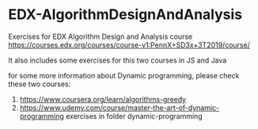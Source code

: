 # EDX-AlgorithmDesignAndAnalysis

Exercises for EDX Algorithm Design and Analysis course
https://courses.edx.org/courses/course-v1:PennX+SD3x+3T2019/course/

It also includes some exercises for this two courses in JS and Java

for some more information about Dynamic programming, please check these two courses:

1. https://www.coursera.org/learn/algorithms-greedy
2. https://www.udemy.com/course/master-the-art-of-dynamic-programming exercises in folder dynamic-programming
